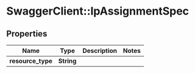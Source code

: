 # SwaggerClient::IpAssignmentSpec

## Properties
Name | Type | Description | Notes
------------ | ------------- | ------------- | -------------
**resource_type** | **String** |  | 


